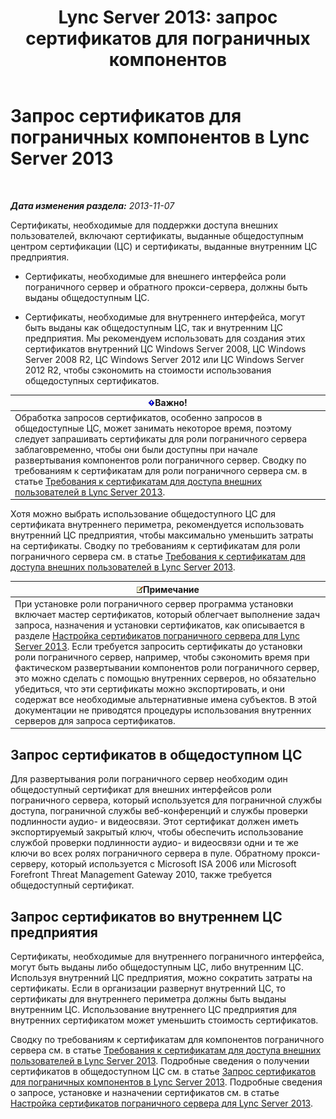 ﻿---
title: 'Lync Server 2013: запрос сертификатов для пограничных компонентов'
TOCTitle: Запрос сертификатов для пограничных компонентов
ms:assetid: 8c72b877-febc-428f-89dc-389e7a7ac849
ms:mtpsurl: https://technet.microsoft.com/ru-ru/library/Gg398708(v=OCS.15)
ms:contentKeyID: 49310451
ms.date: 05/19/2016
mtps_version: v=OCS.15
ms.translationtype: HT
---

# Запрос сертификатов для пограничных компонентов в Lync Server 2013

 

_**Дата изменения раздела:** 2013-11-07_

Сертификаты, необходимые для поддержки доступа внешних пользователей, включают сертификаты, выданные общедоступным центром сертификации (ЦС) и сертификаты, выданные внутренним ЦС предприятия.

  - Сертификаты, необходимые для внешнего интерфейса роли пограничного сервер и обратного прокси-сервера, должны быть выданы общедоступным ЦС.

  - Сертификаты, необходимые для внутреннего интерфейса, могут быть выданы как общедоступным ЦС, так и внутренним ЦС предприятия. Мы рекомендуем использовать для создания этих сертификатов внутренний ЦС Windows Server 2008, ЦС Windows Server 2008 R2, ЦС Windows Server 2012 или ЦС Windows Server 2012 R2, чтобы сэкономить на стоимости использования общедоступных сертификатов.

<table>
<thead>
<tr class="header">
<th><img src="images/JJ618369.important(OCS.15).gif" title="important" alt="important" />Важно!</th>
</tr>
</thead>
<tbody>
<tr class="odd">
<td>Обработка запросов сертификатов, особенно запросов в общедоступные ЦС, может занимать некоторое время, поэтому следует запрашивать сертификаты для роли пограничного сервера заблаговременно, чтобы они были доступны при начале развертывания компонентов роли пограничного сервер. Сводку по требованиям к сертификатам для роли пограничного сервера см. в статье <a href="lync-server-2013-certificate-requirements-for-external-user-access.md">Требования к сертификатам для доступа внешних пользователей в Lync Server 2013</a>.</td>
</tr>
</tbody>
</table>


Хотя можно выбрать использование общедоступного ЦС для сертификата внутреннего периметра, рекомендуется использовать внутренний ЦС предприятия, чтобы максимально уменьшить затраты на сертификаты. Сводку по требованиям к сертификатам для роли пограничного сервера см. в статье [Требования к сертификатам для доступа внешних пользователей в Lync Server 2013](lync-server-2013-certificate-requirements-for-external-user-access.md).

<table>
<thead>
<tr class="header">
<th><img src="images/Gg398412.note(OCS.15).gif" title="note" alt="note" />Примечание</th>
</tr>
</thead>
<tbody>
<tr class="odd">
<td>При установке роли пограничного сервер программа установки включает мастер сертификатов, который облегчает выполнение задач запроса, назначения и установки сертификатов, как описывается в разделе <a href="lync-server-2013-set-up-edge-certificates.md">Настройка сертификатов пограничного сервера для Lync Server 2013</a>. Если требуется запросить сертификаты до установки роли пограничного сервер, например, чтобы сэкономить время при фактическом развертывании компонентов роли пограничного сервер, это можно сделать с помощью внутренних серверов, но обязательно убедиться, что эти сертификаты можно экспортировать, и они содержат все необходимые альтернативные имена субъектов. В этой документации не приводятся процедуры использования внутренних серверов для запроса сертификатов.</td>
</tr>
</tbody>
</table>


## Запрос сертификатов в общедоступном ЦС

Для развертывания роли пограничного сервер необходим один общедоступный сертификат для внешних интерфейсов роли пограничного сервера, который используется для пограничной службы доступа, пограничной службы веб-конференций и службы проверки подлинности аудио- и видеосвязи. Этот сертификат должен иметь экспортируемый закрытый ключ, чтобы обеспечить использование службой проверки подлинности аудио- и видеосвязи одни и те же ключи во всех ролях пограничного сервера в пуле. Обратному прокси-серверу, который используется с Microsoft ISA 2006 или Microsoft Forefront Threat Management Gateway 2010, также требуется общедоступный сертификат.

## Запрос сертификатов во внутреннем ЦС предприятия

Сертификаты, необходимые для внутреннего пограничного интерфейса, могут быть выданы либо общедоступным ЦС, либо внутренним ЦС. Используя внутренний ЦС предприятия, можно сократить затраты на сертификаты. Если в организации развернут внутренний ЦС, то сертификаты для внутреннего периметра должны быть выданы внутренним ЦС. Использование внутреннего ЦС предприятия для внутренних сертификатом может уменьшить стоимость сертификатов.

Сводку по требованиям к сертификатам для компонентов пограничного сервера см. в статье [Требования к сертификатам для доступа внешних пользователей в Lync Server 2013](lync-server-2013-certificate-requirements-for-external-user-access.md). Подробные сведения о получении сертификатов в общедоступном ЦС см. в статье [Запрос сертификатов для пограничных компонентов в Lync Server 2013](lync-server-2013-request-certificates-for-edge-components.md). Подробные сведения о запросе, установке и назначении сертификатов см. в статье [Настройка сертификатов пограничного сервера для Lync Server 2013](lync-server-2013-set-up-edge-certificates.md).

